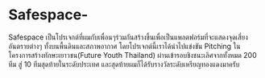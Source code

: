 # Safespace-
Safespace เป็นโปรเจกต์ที่ผมกับเพื่อนๆร่วมกันสร้างขึ้นเพื่อเป็นแพลตฟอร์มที่จะแสดงจุดเสี่ยงอันตรายต่างๆ ทั้งบนพื้นดินและสภาพอากาศ โดยโปรเจกต์นี้เราได้นำไปแข่งขัน Pitching ในโครงการสร้างทักษะเยาวชน(Future Youth Thailand) ผ่านเข้ารอบชิงชนะเลิศจากทั้งหมด 200 ทีม สู่ 10 ทีมสุดท้ายในระดับประเทศ  และสุดท้ายผมก็ได้รับรางวัลระดับเหรียญทองแดงมาครับ 
